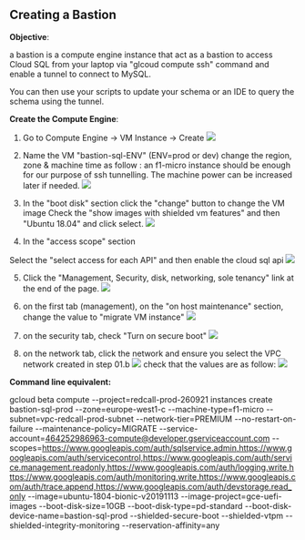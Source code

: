 ## Creating a Bastion

**Objective**:

a bastion is a compute engine instance that act as a bastion to access Cloud SQL from your laptop via "glcoud compute ssh" command
and enable a tunnel to connect to MySQL.

You can then use your scripts to update your schema or an IDE to query the schema using the tunnel.

**Create the Compute Engine**:

1. Go to Compute Engine -> VM Instance -> Create
![](01.c/01.png)

2. Name the VM "bastion-sql-ENV" (ENV=prod or dev) change the region, zone & machine time as follow : 
an f1-micro instance should be enough for our purpose of ssh tunnelling. The machine power can be increased later if needed.
![](01.c/02.png)

3. In the "boot disk" section click the "change" button to change the VM image
Check the "show images with shielded vm features" and then "Ubuntu 18.04" and click select.
![](01.c/03.png)

4. In the "access scope" section

Select the "select access for each API" and then enable the cloud sql api
![](01.c/04.png)

5. Click the "Management, Security, disk, networking, sole tenancy" link at the end of the page.
![](01.c/05.png)

6. on the first tab (management), on the "on host maintenance" section, change the value to "migrate VM instance"
![](01.c/06.png)

7. on the security tab, check "Turn on secure boot"
![](01.c/07.png)

8. on the network tab, click the network and ensure you select the VPC network created in step 01.b
![](01.c/08.png)
check that the values are as follow:
![](01.c/08.a.png)



**Command line equivalent:**

gcloud beta compute --project=redcall-prod-260921 instances create bastion-sql-prod --zone=europe-west1-c --machine-type=f1-micro --subnet=vpc-redcall-prod-subnet --network-tier=PREMIUM --no-restart-on-failure --maintenance-policy=MIGRATE --service-account=464252986963-compute@developer.gserviceaccount.com --scopes=https://www.googleapis.com/auth/sqlservice.admin,https://www.googleapis.com/auth/servicecontrol,https://www.googleapis.com/auth/service.management.readonly,https://www.googleapis.com/auth/logging.write,https://www.googleapis.com/auth/monitoring.write,https://www.googleapis.com/auth/trace.append,https://www.googleapis.com/auth/devstorage.read_only --image=ubuntu-1804-bionic-v20191113 --image-project=gce-uefi-images --boot-disk-size=10GB --boot-disk-type=pd-standard --boot-disk-device-name=bastion-sql-prod --shielded-secure-boot --shielded-vtpm --shielded-integrity-monitoring --reservation-affinity=any
